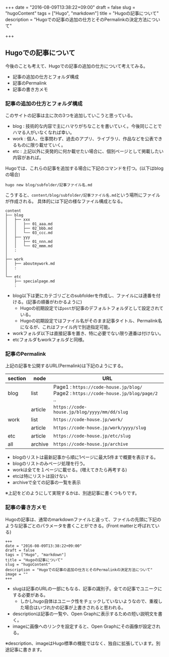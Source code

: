 +++
date = "2016-08-09T13:38:22+09:00"
draft = false
slug = "hugoContent"
tags = ["Hugo", "markdown"]
title = "Hugoの記事について"
description = "Hugoでの記事の追加の仕方とそのPermalinkの決定方法について"

+++

## Hugoでの記事について

今後のことも考えて、Hugoでの記事の追加の仕方について考えてみる。

- 記事の追加の仕方とフォルダ構成
- 記事のPermalink
- 記事の書き方メモ

<!--more-->

### 記事の追加の仕方とフォルダ構成

このサイトの記事は主に次の3つを追加していこうと思っている。

- blog : 技術的な内容で主にハマりがちなことを書いていく。今後同じことでハマる人がいなくなれば幸い。
- work : 個人、仕事問わず、過去のアプリ、ライブラリ、作品などを公表できるものに限り載せていく。
- etc : 上記以外に突発的に何か載せたい場合に、個別ページとして掲載したい内容があれば。

Hugoでは、これらの記事を追加する場合に下記のコマンドを打つ。(以下はblogの場合)

```
hugo new blog/subfolder/記事ファイル名.md
```

こうすると、`content/blog/subfolder/記事ファイル名.md`という場所にファイルが作成される。
具体的には下記の様なファイル構成となる。

```
content
├── blog
│   ├── xxx
│   │   ├── 01_aaa.md
│   │   ├── 02_bbb.md
│   │   └── 03_ccc.md
│   ├── yyy
│   │   ├── 01_nnn.md
│   │   └── 02_mmm.md
│   :
│ 
├── work
│   ├── aboutmywork.md
│   :
│ 
└── etc
    ├── specialpage.md
    :
```

- blog以下は更にカテゴリごとのsubfolderを作成し、ファイルには連番を付ける。(記事の順番がわかるように)
  - Hugoの初期設定では`post`が記事のデフォルトフォルダとして設定されている。
  - Hugoの初期設定ではファイル名がそのまま記事タイトル、Permalink名になるが、これはファイル内で別途指定可能。
- workフォルダ以下は直接記事を置き、特に必要でない限り連番は付けない。
- etcフォルダもworkフォルダと同様。


### 記事のPermalink

上記の記事を公開するURL(Permalink)は下記のようにする。

 section | node    | URL 
---------|---------|-----
 blog    | list    | Page1 : `https://code-house.jp/blog/`<br>Page2 : `https://code-house.jp/blog/page/2`<br>..
         | article | `https://code-house.jp/blog/yyyy/mm/dd/slug`
 work    | list    | `https://code-house.jp/work/`
         | article | `https://code-house.jp/work/yyyy/slug`
 etc     | article | `https://code-house.jp/etc/slug`
 all     | archive | `https://code-house.jp/archive`


- blogのリストは最新記事から順に1ページに最大5件まで概要を表示する。
- blogのリストのみページ処理を行う。
- workは全てを１ページに載せる。(増えてきたら再考する)
- etcは特にリストは設けない
- archiveで全ての記事の一覧を表示

※上記をどのようにして実現するかは、別途記事に書くつもりです。

### 記事の書き方メモ

Hugoの記事は、通常のmarkdownファイルと違って、ファイルの先頭に下記のような記事ごとのパラメータを書くことができる。(Front matterと呼ばれている)

```
+++
date = "2016-08-09T13:38:22+09:00"
draft = false
tags = ["Hugo", "markdown"]
title = "Hugoの記事について"
slug = "hugoContent"
description = "Hugoでの記事の追加の仕方とそのPermalinkの決定方法について"
image = ""
+++
```

- slugは記事のURLの一部にもなる、記事の識別子。全ての記事でユニークにする必要がある。
  - しかしhugo自体はユニーク性をチェックしていないようなので、重複した場合はいづれかの記事が上書きされると思われる。
- descriptionは記事の一覧や、Open Graphに表示するための短い説明文を書く。
- imageに画像へのリンクを設定すると、Open Graphにその画像が設定される。

※description、imageはHugo標準の機能ではなく、独自に拡張しています。別途記事に書きます。

